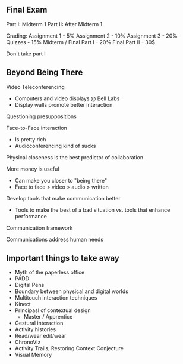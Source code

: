 Final Exam
----------

Part I:   Midterm 1
Part II:  After Midterm 1 

Grading:
  Assignment 1           - 5%
  Assignment 2           - 10%
  Assignment 3           - 20%
  Quizzes                - 15%
  Midterm / Final Part I - 20%
  Final Part II          - 30$

Don't take part I


Beyond Being There
------------------

Video Teleconferencing
  - Computers and video displays @ Bell Labs
  - Display walls promote better interaction

Questioning presuppositions

Face-to-Face interaction
  - Is pretty rich
  - Audioconferencing kind of sucks

Physical closeness is the best predictor of collaboration

More money is useful
  - Can make you closer to "being there"
  - Face to face > video > audio > written

Develop tools that make communication better
  - Tools to make the best of a bad situation vs. tools that enhance performance

Communication framework

Communications address human needs


Important things to take away
-----------------------------

- Myth of the paperless office
- PADD
- Digital Pens
- Boundary between physical and digital worlds
- Multitouch interaction techniques
- Kinect
- Principasl of contextual design
  - Master / Apprentice
- Gestural interaction
- Activity histories
- Read/wear edit/wear
- ChronoViz
- Activity Trails, Restoring Context Conjecture
- Visual Memory
